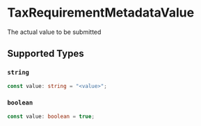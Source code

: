 # TaxRequirementMetadataValue

The actual value to be submitted


## Supported Types

### `string`

```typescript
const value: string = "<value>";
```

### `boolean`

```typescript
const value: boolean = true;
```

